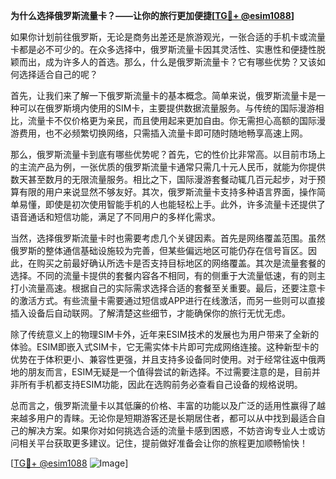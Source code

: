 **为什么选择俄罗斯流量卡？——让你的旅行更加便捷[[TG💪+ @esim1088](https://t.me/s/esim1088)]**

如果你计划前往俄罗斯，无论是商务出差还是旅游观光，一张合适的手机卡或流量卡都是必不可少的。在众多选择中，俄罗斯流量卡因其灵活性、实惠性和便捷性脱颖而出，成为许多人的首选。那么，什么是俄罗斯流量卡？它有哪些优势？又该如何选择适合自己的呢？

首先，让我们来了解一下俄罗斯流量卡的基本概念。简单来说，俄罗斯流量卡是一种可以在俄罗斯境内使用的SIM卡，主要提供数据流量服务。与传统的国际漫游相比，流量卡不仅价格更为亲民，而且使用起来更加自由。你无需担心高额的国际漫游费用，也不必频繁切换网络，只需插入流量卡即可随时随地畅享高速上网。

那么，俄罗斯流量卡到底有哪些优势呢？首先，它的性价比非常高。以目前市场上的主流产品为例，一张优质的俄罗斯流量卡通常只需几十元人民币，就能为你提供数天甚至数月的无限流量服务。相比之下，国际漫游套餐动辄几百元起步，对于预算有限的用户来说显然不够友好。其次，俄罗斯流量卡支持多种语言界面，操作简单易懂，即使是初次使用智能手机的人也能轻松上手。此外，许多流量卡还提供了语音通话和短信功能，满足了不同用户的多样化需求。

当然，选择俄罗斯流量卡时也需要考虑几个关键因素。首先是网络覆盖范围。虽然俄罗斯的整体通信基础设施较为完善，但某些偏远地区可能仍存在信号盲区。因此，在购买之前最好确认所选卡是否支持目标地区的网络覆盖。其次是流量套餐的选择。不同的流量卡提供的套餐内容各不相同，有的侧重于大流量低速，有的则主打小流量高速。根据自己的实际需求选择合适的套餐至关重要。最后，还要注意卡的激活方式。有些流量卡需要通过短信或APP进行在线激活，而另一些则可以直接插入设备后自动联网。了解清楚这些细节，才能确保你的旅行无忧无虑。

除了传统意义上的物理SIM卡外，近年来ESIM技术的发展也为用户带来了全新的体验。ESIM即嵌入式SIM卡，它无需实体卡片即可完成网络连接。这种新型卡的优势在于体积更小、兼容性更强，并且支持多设备同时使用。对于经常往返中俄两地的朋友而言，ESIM无疑是一个值得尝试的新选择。不过需要注意的是，目前并非所有手机都支持ESIM功能，因此在选购前务必查看自己设备的规格说明。

总而言之，俄罗斯流量卡以其低廉的价格、丰富的功能以及广泛的适用性赢得了越来越多用户的青睐。无论你是短期游客还是长期居住者，都可以从中找到最适合自己的解决方案。如果你对如何挑选合适的流量卡感到困惑，不妨咨询专业人士或访问相关平台获取更多建议。记住，提前做好准备会让你的旅程更加顺畅愉快！

[[TG💪+ @esim1088](https://t.me/s/esim1088) ![Image](https://i.postimg.cc/4NQfJmqS/Snipaste-2025-05-13-00-14-12.png)]